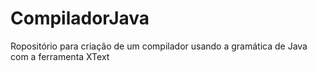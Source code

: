 # CompiladorJava
Ropositório para criação de um compilador usando a gramática de Java com a ferramenta XText
